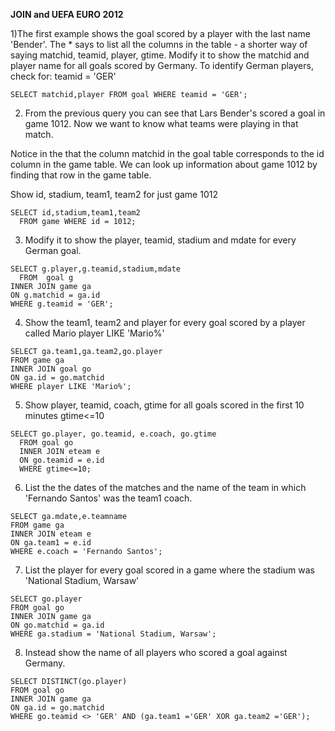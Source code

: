 **JOIN and UEFA EURO 2012**

1)The first example shows the goal scored by a player with the last name 'Bender'. The * says to list all the columns in the table - a shorter way of saying matchid, teamid, player, gtime.
Modify it to show the matchid and player name for all goals scored by Germany. To identify German players, check for: teamid = 'GER'
```
SELECT matchid,player FROM goal WHERE teamid = 'GER';
```
2) From the previous query you can see that Lars Bender's scored a goal in game 1012. Now we want to know what teams were playing in that match.

Notice in the that the column matchid in the goal table corresponds to the id column in the game table. We can look up information about game 1012 by finding that row in the game table.

Show id, stadium, team1, team2 for just game 1012
```
SELECT id,stadium,team1,team2
  FROM game WHERE id = 1012;
```
3) Modify it to show the player, teamid, stadium and mdate for every German goal.
```
SELECT g.player,g.teamid,stadium,mdate
  FROM  goal g
INNER JOIN game ga 
ON g.matchid = ga.id
WHERE g.teamid = 'GER';
```
4) Show the team1, team2 and player for every goal scored by a player called Mario player LIKE 'Mario%'
```
SELECT ga.team1,ga.team2,go.player
FROM game ga
INNER JOIN goal go
ON ga.id = go.matchid
WHERE player LIKE 'Mario%';
```
5) Show player, teamid, coach, gtime for all goals scored in the first 10 minutes gtime<=10
```
SELECT go.player, go.teamid, e.coach, go.gtime
  FROM goal go 
  INNER JOIN eteam e
  ON go.teamid = e.id
  WHERE gtime<=10;
```
6) List the the dates of the matches and the name of the team in which 'Fernando Santos' was the team1 coach.
```
SELECT ga.mdate,e.teamname
FROM game ga
INNER JOIN eteam e
ON ga.team1 = e.id
WHERE e.coach = 'Fernando Santos';
```
7) List the player for every goal scored in a game where the stadium was 'National Stadium, Warsaw'
```
SELECT go.player
FROM goal go
INNER JOIN game ga
ON go.matchid = ga.id
WHERE ga.stadium = 'National Stadium, Warsaw';
```
8) Instead show the name of all players who scored a goal against Germany.
```
SELECT DISTINCT(go.player)
FROM goal go
INNER JOIN game ga
ON ga.id = go.matchid
WHERE go.teamid <> 'GER' AND (ga.team1 ='GER' XOR ga.team2 ='GER');
```

